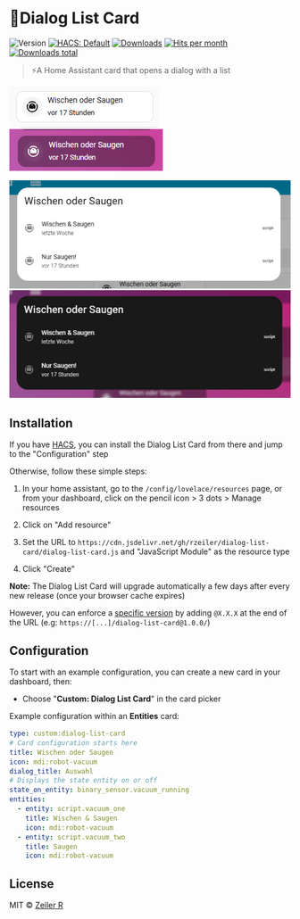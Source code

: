 # 🚀Dialog List Card

![Version][version-src]
[![HACS: Default][hacs-src]][hacs-href]
[![Downloads][downloads-src]][downloads-href]
[![Hits per month][hits-src]][hits-href]
[![Downloads total][total-src]][total-href]

> ⚡A Home Assistant card that opens a dialog with a list

![Card](https://raw.githubusercontent.com/rzeiler/dialog-list-card/main/assets/card.png)
![Card-Color](https://raw.githubusercontent.com/rzeiler/dialog-list-card/main/assets/card-color.png)


![Dialog](https://raw.githubusercontent.com/rzeiler/dialog-list-card/main/assets/dialog.png)
![Dialog-Color](https://raw.githubusercontent.com/rzeiler/dialog-list-card/main/assets/dialog-color.png)

## Installation

If you have [HACS](https://hacs.xyz/), you can install the Dialog List Card from there and jump to the "Configuration" step

Otherwise, follow these simple steps:

1. In your home assistant, go to the `/config/lovelace/resources` page, or from your dashboard, click on the pencil icon > 3 dots > Manage resources

2. Click on "Add resource"

3. Set the URL to `https://cdn.jsdelivr.net/gh/rzeiler/dialog-list-card/dialog-list-card.js` and "JavaScript Module" as the resource type

4. Click "Create"

**Note:** The Dialog List Card will upgrade automatically a few days after every new release (once your browser cache expires)

However, you can enforce a [specific version](https://github.com/rzeiler/button-dropdown-card/releases) by adding `@X.X.X` at the end of the URL (e.g: `https://[...]/dialog-list-card@1.0.0/`)

## Configuration

To start with an example configuration, you can create a new card in your dashboard, then:

-   Choose "**Custom: Dialog List Card**" in the card picker

Example configuration within an **Entities** card:

```yaml
type: custom:dialog-list-card
# Card configuration starts here
title: Wischen oder Saugen
icon: mdi:robot-vacuum
dialog_title: Auswahl
# Displays the state entity on or off
state_on_entity: binary_sensor.vacuum_running
entities:
  - entity: script.vacuum_one
    title: Wischen & Saugen
    icon: mdi:robot-vacuum
  - entity: script.vacuum_two
    title: Saugen
    icon: mdi:robot-vacuum
```

## License

MIT © [Zeiler R](https://github.com/rzeiler)

[version-src]: https://img.shields.io/github/v/release/rzeiler/dialog-list-card?display_name=tag&sort=semver
[hits-src]: https://data.jsdelivr.com/v1/package/gh/rzeiler/dialog-list-card/badge
[downloads-src]: https://img.shields.io/github/downloads/rzeiler/dialog-list-card/total?label=installs%20(HACS)
[hacs-src]: https://flat.badgen.net/badge/HACS/default/orange
[total-src]: https://img.shields.io/github/downloads/rzeiler/dialog-list-card/total?label=Downloads%20Total

[hits-href]: https://www.jsdelivr.com/package/gh/rzeiler/dialog-list-card
[downloads-href]: https://github.com/rzeiler/dialog-list-card/releases/
[hacs-href]: https://hacs.xyz/
[total-href]: https://github.com/rzeiler/dialog-list-card/releases/